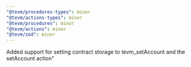 ```yaml
---
"@tevm/procedures-types": minor
"@tevm/actions-types": minor
"@tevm/procedures": minor
"@tevm/actions": minor
"@tevm/zod": minor
---
```


Added support for setting contract storage to tevm_setAccount and the setAccount action"
